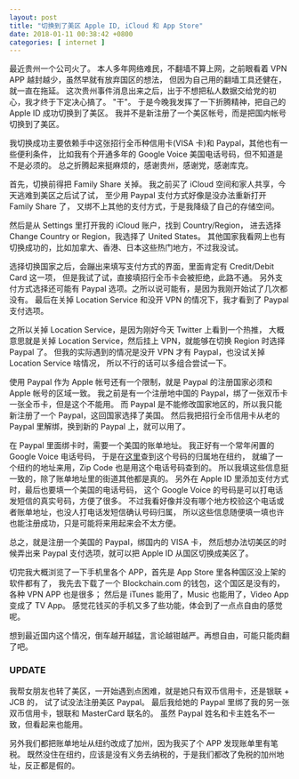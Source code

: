 ```yaml
---
layout: post
title: "切换到了美区 Apple ID, iCloud 和 App Store"
date: 2018-01-11 00:38:42 +0800
categories: [ internet ]
---
```


最近贵州一个公司火了。
本人多年网络难民，不翻墙不算上网，之前眼看着 VPN APP 越封越少，虽然早就有放弃国区的想法，
但因为自己用的翻墙工具还健在，就一直在拖延。
这次贵州事件消息出来之后，出于不想把私人数据交给党的初心，我才终于下定决心搞了。
"干"。
于是今晚我发挥了一下折腾精神，把自己的 Apple ID 成功切换到了美区。
我并不是新注册了一个美区帐号，而是把国内帐号切换到了美区。

我切换成功主要依赖手中这张招行全币种信用卡(VISA 卡)和 Paypal，其他也有一些便利条件，
比如我有个开通多年的 Google Voice 美国电话号码，但不知道是不是必须的。
总之折腾起来挺麻烦的，感谢贵州，感谢党，感谢库克。

<!-- more -->

首先，切换前得把 Family Share 关掉。
我之前买了 iCloud 空间和家人共享，今天逃难到美区之后试了试，
至少用 Paypal 支付方式好像是没办法重新打开 Family Share 了，
又绑不上其他的支付方式，于是我降级了自己的存储空间。

然后是从 Settings 里打开我的 iCloud 账户，找到 Country/Region，
进去选择 Change Country or Region，我选择了 United States。
其他国家我看网上也有切换成功的，比如加拿大、香港、日本这些热门地方，不过我没试。

选择切换国家之后，会蹦出来填写支付方式的界面，里面肯定有 Credit/Debit Card 这一项，
但是我试了试，直接填招行全币卡会被拒绝，此路不通。
另外支付方式选择还可能有 Paypal 选项。之所以说可能有，是因为我刚开始试了几次都没有。
最后在关掉 Location Service 和没开 VPN 的情况下，我才看到了 Paypal 支付选项。

之所以关掉 Location Service，是因为刚好今天 Twitter 上看到一个热推，
大概意思就是关掉 Location Service，然后挂上 VPN，就能够在切换 Region 时选择 Paypal 了。
但我的实际遇到的情况是没开 VPN 才有 Paypal，也没试关掉 Location Service 啥情况，
所以不行的话可以多组合尝试一下。

使用 Paypal 作为 Apple 帐号还有一个限制，就是 Paypal 的注册国家必须和 Apple 帐号的区域一致。
我之前是有一个注册地中国的 Paypal，绑了一张双币卡一张全币卡，但是这个不能用。
而 Paypal 是不能修改国家地区的，所以我只能新注册了一个 Paypal，这回国家选择了美国。
然后我把招行全币信用卡从老的 Paypal 里解绑，换到新的 Paypal 上，就可以用了。

在 Paypal 里面绑卡时，需要一个美国的账单地址。
我正好有一个常年闲置的 Google Voice 电话号码，
于是在[这里][phone]查到这个号码的归属地在纽约，
就编了一个纽约的地址来用，Zip Code 也是用这个电话号码查到的。
所以我填这些信息挺一致的，除了账单地址里的街道其他都是真的。
另外在 Apple ID 里添加支付方式时，最后也要填一个美国的电话号码，
这个 Google Voice 的号码是可以打电话发短信的真实号码，方便了很多。
不过我看好像并没有哪个地方校验这个电话或者账单地址，也没人打电话发短信确认号码归属，
所以这些信息随便填一填也许也能注册成功，只是可能将来用起来会不太方便。

总之，就是注册一个美国的 Paypal，绑国内的 VISA 卡，
然后想办法切美区的时候弄出来 Paypal 支付选项，就可以把 Apple ID 从国区切换成美区了。

切完我大概浏览了一下手机里各个 APP，首先是 App Store 里各种国区没上架的软件都有了，
我先去下载了一个 Blockchain.com 的钱包，这个国区是没有的，各种 VPN APP 也是很多；
然后是 iTunes 能用了，Music 也能用了，Video App 变成了 TV App。
感觉花钱买的手机又多了些功能，体会到了一点点自由的感觉呢。

想到最近国内这个情况，倒车越开越猛，言论越钳越严。再想自由，可能只能肉翻了吧。

### UPDATE

我帮女朋友也转了美区，一开始遇到点困难，就是她只有双币信用卡，还是银联 + JCB 的，
试了试没法注册美区 Paypal。
最后我给她的 Paypal 里绑了我的另一张双币信用卡，银联和 MasterCard 联名的。
虽然 Paypal 姓名和卡主姓名不一致，但看起来也能用。

另外我们都把账单地址从纽约改成了加州，因为我买了个 APP 发现账单里有笔税。
既然没住在纽约，应该是没有义务去纳税的，于是我们都改了免税的加州地址，反正都是假的。


[phone]: https://www.reversephonelookup.com/
